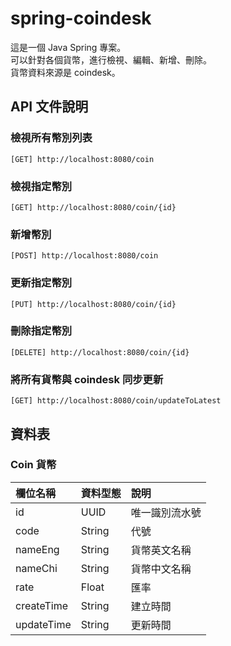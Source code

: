 # spring-coindesk

這是一個 Java Spring 專案。  
可以針對各個貨幣，進行檢視、編輯、新增、刪除。  
貨幣資料來源是 coindesk。

## API 文件說明

### 檢視所有幣別列表

`[GET] http://localhost:8080/coin`

### 檢視指定幣別

`[GET] http://localhost:8080/coin/{id}`

### 新增幣別

`[POST] http://localhost:8080/coin`

### 更新指定幣別

`[PUT] http://localhost:8080/coin/{id}`

### 刪除指定幣別

`[DELETE] http://localhost:8080/coin/{id}`

### 將所有貨幣與 coindesk 同步更新

`[GET] http://localhost:8080/coin/updateToLatest`

## 資料表

### Coin 貨幣

| 欄位名稱   | 資料型態 | 說明           |
|:---------- |:-------- |:-------------- |
| id         | UUID     | 唯一識別流水號 |
| code       | String   | 代號           |
| nameEng    | String   | 貨幣英文名稱   |
| nameChi    | String   | 貨幣中文名稱   |
| rate       | Float   | 匯率           |
| createTime | String   | 建立時間       |
| updateTime | String   | 更新時間       |
